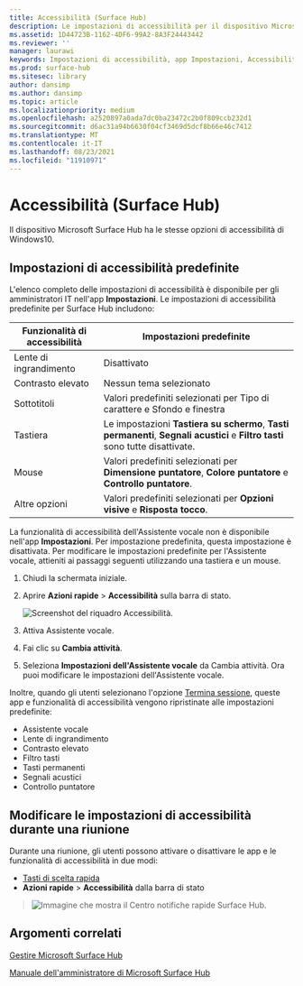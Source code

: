 ```yaml
---
title: Accessibilità (Surface Hub)
description: Le impostazioni di accessibilità per il dispositivo Microsoft Surface Hub possono essere modificate tramite l'app Impostazioni. Le impostazioni sono disponibili in Accessibilità. Il dispositivo Surface Hub ha le stesse opzioni di accessibilità di Windows10.
ms.assetid: 1D44723B-1162-4DF6-99A2-8A3F24443442
ms.reviewer: ''
manager: laurawi
keywords: Impostazioni di accessibilità, app Impostazioni, Accessibilità
ms.prod: surface-hub
ms.sitesec: library
author: dansimp
ms.author: dansimp
ms.topic: article
ms.localizationpriority: medium
ms.openlocfilehash: a2520897a0ada7dc0ba23472c2b0f809ccb232d1
ms.sourcegitcommit: d6ac31a94b6630f04cf3469d5dcf8b66e46c7412
ms.translationtype: MT
ms.contentlocale: it-IT
ms.lasthandoff: 08/23/2021
ms.locfileid: "11910971"
---
```

# <a name="accessibility-surface-hub"></a>Accessibilità (Surface Hub)

Il dispositivo Microsoft Surface Hub ha le stesse opzioni di accessibilità di Windows10.


## <a name="default-accessibility-settings"></a>Impostazioni di accessibilità predefinite

L'elenco completo delle impostazioni di accessibilità è disponibile per gli amministratori IT nell'app **Impostazioni**. Le impostazioni di accessibilità predefinite per Surface Hub includono:

| Funzionalità di accessibilità | Impostazioni predefinite  |
| --------------------- | ----------------- |
| Lente di ingrandimento             | Disattivato               |
| Contrasto elevato         | Nessun tema selezionato |
| Sottotitoli       | Valori predefiniti selezionati per Tipo di carattere e Sfondo e finestra |
| Tastiera              | Le impostazioni **Tastiera su schermo**, **Tasti permanenti**, **Segnali acustici** e **Filtro tasti** sono tutte disattivate. |
| Mouse                 | Valori predefiniti selezionati per **Dimensione puntatore**, **Colore puntatore** e **Controllo puntatore**. |
| Altre opzioni         | Valori predefiniti selezionati per **Opzioni visive** e **Risposta tocco**. |

La funzionalità di accessibilità dell'Assistente vocale non è disponibile nell'app **Impostazioni**. Per impostazione predefinita, questa impostazione è disattivata. Per modificare le impostazioni predefinite per l'Assistente vocale, attieniti ai passaggi seguenti utilizzando una tastiera e un mouse.

1. Chiudi la schermata iniziale.
2. Aprire **Azioni rapide** > **Accessibilità** sulla barra di stato.

    ![Screenshot del riquadro Accessibilità.](images/ease-of-access.png)
    
3. Attiva Assistente vocale.
4. Fai clic su **Cambia attività**.
5. Seleziona **Impostazioni dell'Assistente vocale** da Cambia attività. Ora puoi modificare le impostazioni dell'Assistente vocale.

Inoltre, quando gli utenti selezionano l'opzione [Termina sessione](finishing-your-surface-hub-meeting.md), queste app e funzionalità di accessibilità vengono ripristinate alle impostazioni predefinite:
- Assistente vocale
- Lente di ingrandimento
- Contrasto elevato
- Filtro tasti
- Tasti permanenti
- Segnali acustici
- Controllo puntatore


## <a name="change-accessibility-settings-during-a-meeting"></a>Modificare le impostazioni di accessibilità durante una riunione

Durante una riunione, gli utenti possono attivare o disattivare le app e le funzionalità di accessibilità in due modi:
- [Tasti di scelta rapida](https://support.microsoft.com/help/13813/windows-10-microsoft-surface-hub-keyboard-shortcuts)
- **Azioni rapide** > **Accessibilità** dalla barra di stato

> ![Immagine che mostra il Centro notifiche rapide Surface Hub.](images/sh-quick-action.png)


## <a name="related-topics"></a>Argomenti correlati

[Gestire Microsoft Surface Hub](manage-surface-hub.md)

[Manuale dell'amministratore di Microsoft Surface Hub](surface-hub-administrators-guide.md)

